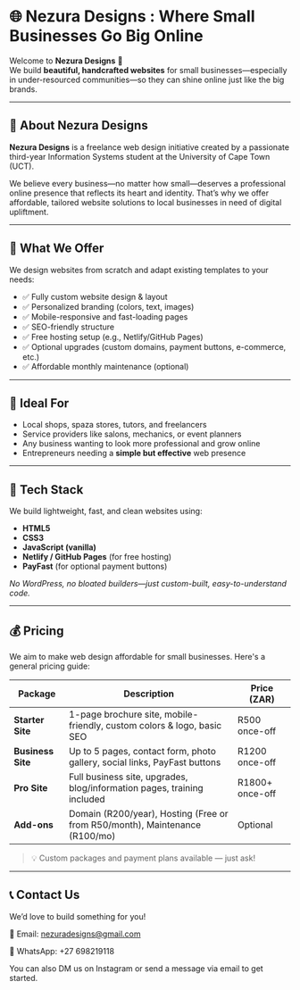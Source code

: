 # 🌐 Nezura Designs : Where Small Businesses Go Big Online

Welcome to **Nezura Designs** 👋  
We build **beautiful, handcrafted websites** for small businesses—especially in under-resourced communities—so they can shine online just like the big brands.

---

## 💼 About Nezura Designs

**Nezura Designs** is a freelance web design initiative created by a passionate third-year Information Systems student at the University of Cape Town (UCT).  

We believe every business—no matter how small—deserves a professional online presence that reflects its heart and identity. That’s why we offer affordable, tailored website solutions to local businesses in need of digital upliftment.

---

## 🌟 What We Offer

We design websites from scratch and adapt existing templates to your needs:

- ✅ Fully custom website design & layout  
- ✅ Personalized branding (colors, text, images)  
- ✅ Mobile-responsive and fast-loading pages  
- ✅ SEO-friendly structure  
- ✅ Free hosting setup (e.g., Netlify/GitHub Pages)  
- ✅ Optional upgrades (custom domains, payment buttons, e-commerce, etc.)  
- ✅ Affordable monthly maintenance (optional)

---

## 💸 Ideal For

- Local shops, spaza stores, tutors, and freelancers  
- Service providers like salons, mechanics, or event planners  
- Any business wanting to look more professional and grow online  
- Entrepreneurs needing a **simple but effective** web presence  

---

## 🧰 Tech Stack

We build lightweight, fast, and clean websites using:

- **HTML5**  
- **CSS3**  
- **JavaScript (vanilla)**  
- **Netlify / GitHub Pages** (for free hosting)  
- **PayFast** (for optional payment buttons)

_No WordPress, no bloated builders—just custom-built, easy-to-understand code._


---

## 💰 Pricing

We aim to make web design affordable for small businesses. Here's a general pricing guide:

| Package           | Description                                                                 | Price (ZAR)     |
|------------------|-----------------------------------------------------------------------------|-----------------|
| **Starter Site**  | 1-page brochure site, mobile-friendly, custom colors & logo, basic SEO     | R500 once-off   |
| **Business Site** | Up to 5 pages, contact form, photo gallery, social links, PayFast buttons  | R1200 once-off  |
| **Pro Site**      | Full business site, upgrades, blog/information pages, training included     | R1800+ once-off |
| **Add-ons**       | Domain (R200/year), Hosting (Free or from R50/month), Maintenance (R100/mo) | Optional        |

> 💡 Custom packages and payment plans available — just ask!

---

## 📞 Contact Us
We’d love to build something for you!

📧 Email: nezuradesigns@gmail.com

📱 WhatsApp: +27 698219118 

You can also DM us on Instagram or send a message via email to get started.
